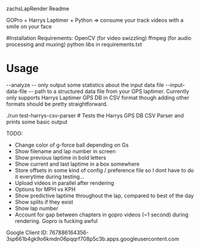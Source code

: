 zachsLapRender Readme

GOPro + Harrys Laptimer + Python => consume your track videos with a smile on your face

#Installation
Requirements:
 OpenCV (for video swizzling)
 ffmpeg (for audio processing and muxing)
 python libs in requirements.txt

# Usage
--analyze  -- only output some statistics about the input data file
--input-data-file -- path to a structured data file from your GPS laptimer.  Currently only supports Harrys Laptimer GPS DB in CSV format though adding other formats should be pretty straightforward.


./run test-harrys-csv-parser   # Tests the Harrys GPS DB CSV Parser and prints some basic output


TODO:
 - Change color of g-force ball depending on Gs
 - Show filename and lap number in screen
 - Show previous laptime in bold letters
 - Show current and last laptime in a box somewhere
 - Store offsets in some kind of config / preference file so I dont have to do it
 everytime during testing...
 - Upload videos in parallel after rendering
 - Options for MPH vs KPH
 - Show predictive laptime throughout the lap, compared to best of the day
 - Show splits if they exist
 - Show lap number
 - Account for gap between chapters in gopro videos (~1 second) during rendering.  Gopro is fucking awful

Google Client ID: 767886164356-3sp661b4gk9o6kmdn06pqqrf708p5c3b.apps.googleusercontent.com
